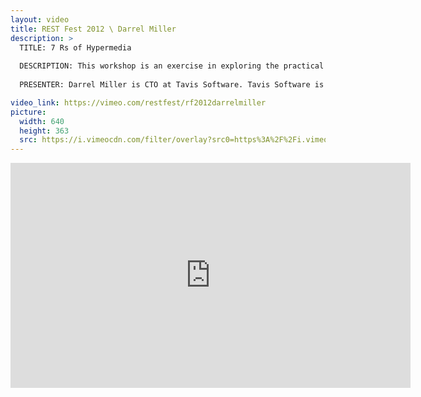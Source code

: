 ```yaml
---
layout: video
title: REST Fest 2012 \ Darrel Miller
description: >
  TITLE: 7 Rs of Hypermedia
  
  DESCRIPTION: This workshop is an exercise in exploring the practical uses of hypermedia; a valuable reference resource for anyone who wants to see real world hypermedia usage. Through his work, Miller has identified seven different scenarios where hypermedia can be used within distributed applications: Relations, Resources, Reference Data, Restriction, Re-Distribution, Reduction, and Reactive.
  
  PRESENTER: Darrel Miller is CTO at Tavis Software. Tavis Software is an ISV that targets a small vertical market in the world of Enterprise Resource Planning (ERP) software. Darrel has been responsible for the architecture, design, development, deployment, support and maintenance of distributed business systems using ISAM databases, client/server databases, SOAP based services and most recently REST based systems. Darrel has been writing software professionally for 18 years. The last four years have been spent discovering the benefits of the REST. His particular focus is on the use of REST to develop non-browser based line-of-business applications. He is a Connected Systems Developer Microsoft MVP and a member of the Microsoft Web API advisory board.

video_link: https://vimeo.com/restfest/rf2012darrelmiller
picture:
  width: 640
  height: 363
  src: https://i.vimeocdn.com/filter/overlay?src0=https%3A%2F%2Fi.vimeocdn.com%2Fvideo%2F341458206_640x363.jpg&src1=http%3A%2F%2Ff.vimeocdn.com%2Fp%2Fimages%2Fcrawler_play.png
---
```

<iframe src="https://player.vimeo.com/video/49484938?title=0&byline=0&portrait=0&badge=0&autopause=0&player_id=0" width="640" height="360" frameborder="0" title="REST Fest 2012 \ Darrel Miller" webkitallowfullscreen mozallowfullscreen allowfullscreen></iframe>